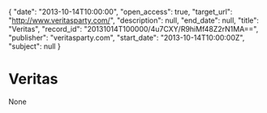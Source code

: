 {
  "date": "2013-10-14T10:00:00", 
  "open_access": true, 
  "target_url": "http://www.veritasparty.com/", 
  "description": null, 
  "end_date": null, 
  "title": "Veritas", 
  "record_id": "20131014T100000/4u7CXY/R9hiMf48Z2rN1MA==", 
  "publisher": "veritasparty.com", 
  "start_date": "2013-10-14T10:00:00Z", 
  "subject": null
}

# Veritas

None